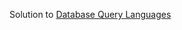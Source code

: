 Solution to [Database Query Languages](https://www.hackerrank.com/challenges/database-query-languages)